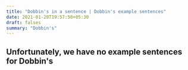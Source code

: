 ```yaml
---
title: "Dobbin's in a sentence | Dobbin's example sentences"
date: 2021-01-20T19:57:50+05:30
draft: falses
summary: "Dobbin's"
---
```

## Unfortunately, we have no example sentences for Dobbin's                 
